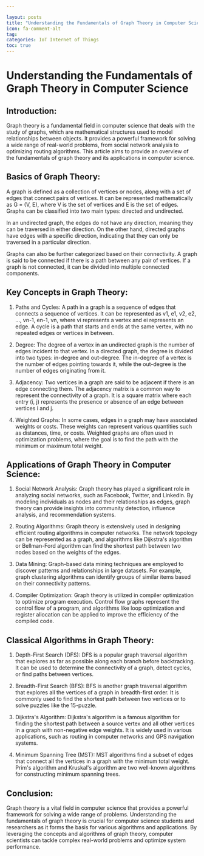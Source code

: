 ```yaml
---

layout: posts
title: "Understanding the Fundamentals of Graph Theory in Computer Science"
icon: fa-comment-alt
tag:      
categories: IoT Internet of Things
toc: true
---
```




# Understanding the Fundamentals of Graph Theory in Computer Science

## Introduction:

Graph theory is a fundamental field in computer science that deals with the study of graphs, which are mathematical structures used to model relationships between objects. It provides a powerful framework for solving a wide range of real-world problems, from social network analysis to optimizing routing algorithms. This article aims to provide an overview of the fundamentals of graph theory and its applications in computer science.

## Basics of Graph Theory:

A graph is defined as a collection of vertices or nodes, along with a set of edges that connect pairs of vertices. It can be represented mathematically as G = (V, E), where V is the set of vertices and E is the set of edges. Graphs can be classified into two main types: directed and undirected.

In an undirected graph, the edges do not have any direction, meaning they can be traversed in either direction. On the other hand, directed graphs have edges with a specific direction, indicating that they can only be traversed in a particular direction.

Graphs can also be further categorized based on their connectivity. A graph is said to be connected if there is a path between any pair of vertices. If a graph is not connected, it can be divided into multiple connected components.

## Key Concepts in Graph Theory:

1. Paths and Cycles: A path in a graph is a sequence of edges that connects a sequence of vertices. It can be represented as v1, e1, v2, e2, ..., vn-1, en-1, vn, where vi represents a vertex and ei represents an edge. A cycle is a path that starts and ends at the same vertex, with no repeated edges or vertices in between.

2. Degree: The degree of a vertex in an undirected graph is the number of edges incident to that vertex. In a directed graph, the degree is divided into two types: in-degree and out-degree. The in-degree of a vertex is the number of edges pointing towards it, while the out-degree is the number of edges originating from it.

3. Adjacency: Two vertices in a graph are said to be adjacent if there is an edge connecting them. The adjacency matrix is a common way to represent the connectivity of a graph. It is a square matrix where each entry (i, j) represents the presence or absence of an edge between vertices i and j.

4. Weighted Graphs: In some cases, edges in a graph may have associated weights or costs. These weights can represent various quantities such as distances, time, or costs. Weighted graphs are often used in optimization problems, where the goal is to find the path with the minimum or maximum total weight.

## Applications of Graph Theory in Computer Science:

1. Social Network Analysis: Graph theory has played a significant role in analyzing social networks, such as Facebook, Twitter, and LinkedIn. By modeling individuals as nodes and their relationships as edges, graph theory can provide insights into community detection, influence analysis, and recommendation systems.

2. Routing Algorithms: Graph theory is extensively used in designing efficient routing algorithms in computer networks. The network topology can be represented as a graph, and algorithms like Dijkstra's algorithm or Bellman-Ford algorithm can find the shortest path between two nodes based on the weights of the edges.

3. Data Mining: Graph-based data mining techniques are employed to discover patterns and relationships in large datasets. For example, graph clustering algorithms can identify groups of similar items based on their connectivity patterns.

4. Compiler Optimization: Graph theory is utilized in compiler optimization to optimize program execution. Control flow graphs represent the control flow of a program, and algorithms like loop optimization and register allocation can be applied to improve the efficiency of the compiled code.

## Classical Algorithms in Graph Theory:

1. Depth-First Search (DFS): DFS is a popular graph traversal algorithm that explores as far as possible along each branch before backtracking. It can be used to determine the connectivity of a graph, detect cycles, or find paths between vertices.

2. Breadth-First Search (BFS): BFS is another graph traversal algorithm that explores all the vertices of a graph in breadth-first order. It is commonly used to find the shortest path between two vertices or to solve puzzles like the 15-puzzle.

3. Dijkstra's Algorithm: Dijkstra's algorithm is a famous algorithm for finding the shortest path between a source vertex and all other vertices in a graph with non-negative edge weights. It is widely used in various applications, such as routing in computer networks and GPS navigation systems.

4. Minimum Spanning Tree (MST): MST algorithms find a subset of edges that connect all the vertices in a graph with the minimum total weight. Prim's algorithm and Kruskal's algorithm are two well-known algorithms for constructing minimum spanning trees.

## Conclusion:

Graph theory is a vital field in computer science that provides a powerful framework for solving a wide range of problems. Understanding the fundamentals of graph theory is crucial for computer science students and researchers as it forms the basis for various algorithms and applications. By leveraging the concepts and algorithms of graph theory, computer scientists can tackle complex real-world problems and optimize system performance.